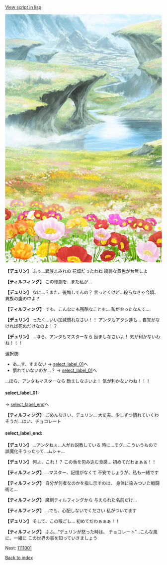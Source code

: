 [View script in lisp](../scripts/1110102.txt)

![flower_garden.png](../images/backgrounds/flower_garden.png)

**【デュリン】**
ふぅ…異族まみれの
花畑だったわね
綺麗な景色が台無しよ

**【ティルフィング】**
この惨劇を…また私が…

**【デュリン】**
なに…？また、後悔してんの？
言っとくけど…殺らなきゃ今頃、
異族の腹の中よ？

**【ティルフィング】**
でも、こんなにも残酷なことを…
私がやったなんて…

**【デュリン】**
ったく…いい加減慣れなさい！！
アンタもアタシ達も…
自覚がなければ死ぬだけなのよ！？

**【デュリン】**
…ほら、アンタもマスターなら
励ましなさいよ！
気が利かないわね！！！

選択肢:
- あ…す、すまない → [select_label_01](#select_label_01)へ
- 慣れていないのか…？ → [select_label_01](#select_label_01)へ

…ほら、アンタもマスターなら
励ましなさいよ！
気が利かないわね！！！

#### select_label_01:
 → [select_label_end](#select_label_end)へ

**【ティルフィング】**
ごめんなさい、デュリン…
大丈夫、少しずつ慣れていくわ
そうだ…はい、チョコレート

#### select_label_end:

**【デュリン】**
…アンタねぇ…人がお説教している
時に…モグ…こういうもので
誤魔化そうったって…ムシャ…

**【デュリン】**
何よ、これ！？
この舌を包み込む食感…
初めてだわぁぁぁ！！

**【ティルフィング】**
…マスター、記憶がなくて
不安でしょうが、私も一緒です

**【ティルフィング】**
自分が何者なのかを指し示すのは、
身体に染みついた戦闘術と…

**【ティルフィング】**
魔剣ティルフィングから
与えられた名前だけ…

**【ティルフィング】**
…でも、心配しないでください
私がついてます

**【デュリン】**
そして、この喉ごし…
初めてだわぁぁぁ！！

**【ティルフィング】**
ふふ…“デュリンが怒った時は、
チョコレート”…こんな風に、一緒に
この世界の事を知っていきましょう

Next: [1111001](1111001.md)

[Back to index](index.md)
